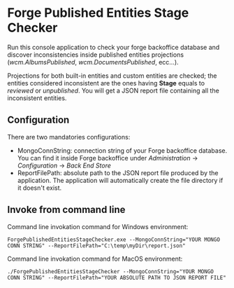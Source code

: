 # Forge Published Entities Stage Checker

Run this console application to check your forge backoffice database and discover inconsistencies inside published entities projections (*wcm.AlbumsPublished*, *wcm.DocumentsPublished*, ecc...).

Projections for both built-in entities and custom entities are checked; the entities considered inconsistent are the ones having **Stage** equals to *reviewed* or *unpublished*. You will get a JSON report file containing all the inconsistent entities.

## Configuration

There are two mandatories configurations: 
 - MongoConnString: connection string of your Forge backoffice database. You can find it inside Forge backoffice under *Administration* -> *Configuration* -> *Back End Store*
 - ReportFilePath: absolute path to the JSON report file produced by the application. The application will automatically create the file directory if it doesn't exist.

## Invoke from command line

Command line invokation command for Windows environment:
```
ForgePublishedEntitiesStageChecker.exe --MongoConnString="YOUR MONGO CONN STRING" --ReportFilePath="C:\temp\myDir\report.json"
```

Command line invokation command for MacOS environment:
```
./ForgePublishedEntitiesStageChecker --MongoConnString="YOUR MONGO CONN STRING" --ReportFilePath="YOUR ABSOLUTE PATH TO JSON REPORT FILE"
```

